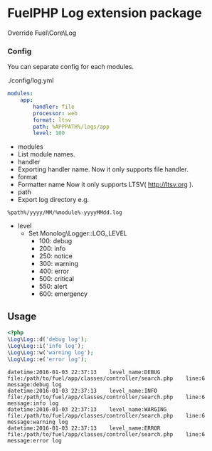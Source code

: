 # FuelPHP Log extension package

Override Fuel\Core\Log

### Config

You can separate config for each modules.

./config/log.yml

```yaml
modules:
    app:
        handler: file
        processor: web
        format: ltsv
        path: %APPPATH%/logs/app
        level: 100
```

- modules
 - List module names.
- handler
 - Exporting handler name.
 Now it only supports file handler.
- format
 - Formatter name
 Now it only supports LTSV( http://ltsv.org ).
- path
 - Export log directory
 e.g.
 ```
 %path%/yyyy/MM/%module%-yyyyMMdd.log
 ```
- level
  - Set Monolog\Logger::LOG_LEVEL
    - 100: debug
    - 200: info
    - 250: notice
    - 300: warning
    - 400: error
    - 500: critical
    - 550: alert
    - 600: emergency

## Usage

```php
<?php
\Log\Log::d('debug log');
\Log\Log::i('info log');
\Log\Log::w('warning log');
\Log\Log::e('error log');
```

```
datetime:2016-01-03 22:37:13	level_name:DEBUG	file:/path/to/fuel/app/classes/controller/search.php	line:6	message:debug log
datetime:2016-01-03 22:37:13	level_name:INFO	file:/path/to/fuel/app/classes/controller/search.php	line:6	message:info log
datetime:2016-01-03 22:37:13	level_name:WARGING	file:/path/to/fuel/app/classes/controller/search.php	line:6	message:warning log
datetime:2016-01-03 22:37:13	level_name:ERROR	file:/path/to/fuel/app/classes/controller/search.php	line:6	message:error log
```
